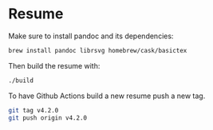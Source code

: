 # Resume

Make sure to install pandoc and its dependencies:

```bash
brew install pandoc librsvg homebrew/cask/basictex
```

Then build the resume with:

```bash
./build
```

To have Github Actions build a new resume push a new tag.

```bash
git tag v4.2.0
git push origin v4.2.0
```

